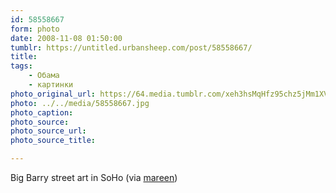 ```yaml
---
id: 58558667
form: photo
date: 2008-11-08 01:50:00
tumblr: https://untitled.urbansheep.com/post/58558667/
title:
tags:
    - Обама
    - картинки
photo_original_url: https://64.media.tumblr.com/xeh3hsMqHfz95chz5jMm1XVLo1_640.jpg
photo: ../../media/58558667.jpg
photo_caption:
photo_source:
photo_source_url:
photo_source_title:

---
```


<p>Big Barry street art in SoHo (via <a href="http://blog.mareenfischinger.com/post/58344318/big-barry-street-art-in-soho">mareen</a>)</p>

